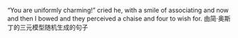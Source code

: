 “You are uniformly charming!” cried he, with a smile of associating and now and then I bowed and they perceived a chaise and four to wish for. 
由简·奥斯丁的三元模型随机生成的句子
